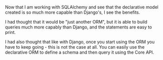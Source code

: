 Now that I am working with SQLAlchemy and see that the declarative
model created is so much more capable than Django's, I see the benefits.

I had thought that it would be "just another ORM", but it is able
to build queries much more capably than Django, and the statements
are easy to print.

I had also thought that like with Django, once you start using the ORM
you have to keep going - this is not the case at all.  You can
easily use the declarative ORM to define a schema and then query it
using the Core API. 
